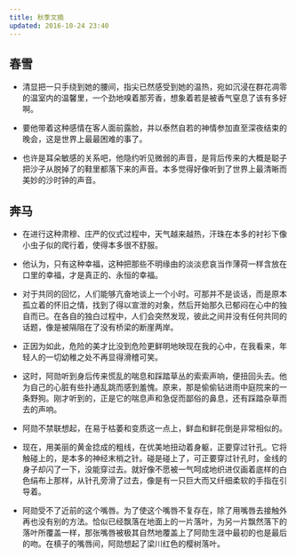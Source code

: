 ```yaml
---
title: 秋季文摘
updated: 2016-10-24 23:40
---
```


## 春雪


+ 清显把一只手绕到她的腰间，指尖已然感受到她的温热，宛如沉浸在群花凋零的温室内的温馨里，一个劲地嗅着那芳香，想象着若是被香气窒息了该有多好啊。

+ 要他带着这种感情在客人面前露脸，并以泰然自若的神情参加直至深夜结束的晚会，这是世界上最最困难的事了。

+ 也许是耳朵敏感的关系吧，他隐约听见微弱的声音，是背后传来的大概是聪子把沙子从脱掉了的鞋里都落下来的声音。本多觉得好像听到了世界上最清晰而美妙的沙时钟的声音。


## 奔马


+ 在进行这种肃穆、庄严的仪式过程中，天气越来越热，汗珠在本多的衬衫下像小虫子似的爬行着，使得本多很不舒服。

+ 他认为，只有这种幸福，这种把那些不明缘由的淡淡悲哀当作薄荷一样含放在口里的幸福，才是真正的、永恒的幸福。

+ 对于共同的回忆，人们能够亢奋地谈上一个小时。可那并不是谈话，而是原本孤立着的怀旧之情，找到了得以宣泄的对象，然后开始那久已郁闷在心中的独自而已。在各自的独白过程中，人们会突然发现，彼此之间并没有任何共同的话题，像是被隔阻在了没有桥梁的断崖两岸。

+ 正因为如此，危险的美才比没到危险更鲜明地映现在我的心中，在我看来，年轻人的一切幼稚之处不再显得滑稽可笑。

+ 这时，阿勋听到身后传来慌乱的喘息和踩踏草丛的索索声响，便扭回头去。他为自己的心脏有些扑通乱跳而感到羞愧。原来，那是偷偷钻进雨中庭院来的一条野狗。刚才听到的，正是它的喘息声和急促而鄙俗的鼻息，还有踩踏杂草而去的声响。

+ 阿勋不禁联想起，在易于枯萎和变质这一点上，鲜血和鲜花倒是非常相似的。

+ 现在，用美丽的黄金捻成的粗线，在优美地扭动着身躯，正要穿过针孔。它将触碰上的，是本多的神经末梢之针。碰是碰上了，可正要穿过针孔时，金线的身子却闪了一下，没能穿过去。就好像不愿被一气呵成地织进仅画着底样的白色绢布上那样，从针孔旁滑了过去，像是有一只巨大而又纤细柔软的手指在引导着。

+ 阿勋受不了近前的这个嘴唇。为了使这个嘴唇不复存在，除了用嘴唇去接触外再也没有别的方法。恰似已经飘落在地面上的一片落叶，为另一片飘然落下的落叶所覆盖一样，那张嘴唇被极其自然地覆盖上了阿勋生涯中最初的也是最后的吻。在槙子的嘴唇间，阿勋想起了梁川红色的樱树落叶。
